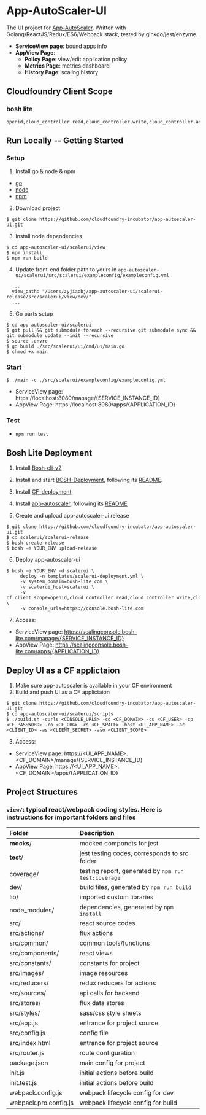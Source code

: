 # App-AutoScaler-UI

The UI project for [App-AutoScaler](https://github.com/cloudfoundry-incubator/app-autoscaler). Written with Golang/ReactJS/Redux/ES6/Webpack stack, tested by ginkgo/jest/enzyme.
* **ServiceView page**: bound apps info
* **AppView Page**: 
  * **Policy Page**: view/edit application policy
  * **Metrics Page**: metrics dashboard
  * **History Page**: scaling history
  
## Cloudfoundry Client Scope
### bosh lite
```
openid,cloud_controller.read,cloud_controller.write,cloud_controller.admin
```
  
## Run Locally -- Getting Started

### Setup
1. Install go & node & npm
  - [go](https://golang.org/dl/)
  - [node](https://nodejs.org)
  - [npm](https://www.npmjs.com)
  
2. Download project
```
$ git clone https://github.com/cloudfoundry-incubator/app-autoscaler-ui.git
```

3. Install node dependencies
```
$ cd app-autoscaler-ui/scalerui/view
$ npm install
$ npm run build
```

4. Update front-end folder path to yours in `app-autoscaler-ui/scalerui/src/scalerui/exampleconfig/exampleconfig.yml` 
```
  ...
  view_path: "/Users/zyjiaobj/app-autoscaler-ui/scalerui-release/src/scalerui/view/dev/"
  ...
```

5. Go parts setup
```
$ cd app-autoscaler-ui/scalerui
$ git pull && git submodule foreach --recursive git submodule sync && git submodule update --init --recursive
$ source .envrc
$ go build ./src/scalerui/ui/cmd/ui/main.go
$ chmod +x main
```

### Start
```
$ ./main -c ./src/scalerui/exampleconfig/exampleconfig.yml
```
* ServiceView page: https://localhost:8080/manage/{SERVICE_INSTANCE_ID}
* AppView Page: https://localhost:8080/apps/{APPLICATION_ID}

### Test
  - `npm run test`

## Bosh Lite Deployment

1. Install [Bosh-cli-v2](https://bosh.io/docs/cli-v2.html#install)

2. Install and start [BOSH-Deployment](https://github.com/cloudfoundry/bosh-deployment), following its [README](https://github.com/cloudfoundry/bosh-deployment/blob/master/README.md).

3. Install [CF-deployment](https://github.com/cloudfoundry/cf-deployment/blob/master/cf-deployment.yml)

4. Install [app-autoscaler](https://github.com/cloudfoundry-incubator/app-autoscaler-release/blob/develop/templates/app-autoscaler-deployment.yml), following its [README](https://github.com/cloudfoundry-incubator/app-autoscaler-release/blob/develop/README.md)

5. Create and upload app-autoscaler-ui release 

```
$ git clone https://github.com/cloudfoundry-incubator/app-autoscaler-ui.git
$ cd scalerui/scalerui-release
$ bosh create-release
$ bosh -e YOUR_ENV upload-release
```

6. Deploy app-autoscaler-ui

```
$ bosh -e YOUR_ENV -d scalerui \
     deploy -n templates/scalerui-deployment.yml \
     -v system_domain=bosh-lite.com \
     -v scalerui_host=scalerui \
     -v cf_client_scope=openid,cloud_controller.read,cloud_controller.write,cloud_controller.admin \
     -v console_urls=https://console.bosh-lite.com
```

7. Access:
* ServiceView page: https://scalingconsole.bosh-lite.com/manage/{SERVICE_INSTANCE_ID}
* AppView Page: https://scalingconsole.bosh-lite.com/apps/{APPLICATION_ID}

## Deploy UI as a CF applictaion

1. Make sure app-autoscaler is available in your CF environment
2. Build and push UI as a CF applictaion
```
$ git clone https://github.com/cloudfoundry-incubator/app-autoscaler-ui.git
$ cd app-autoscaler-ui/scalerui/scripts
$ ./build.sh -curls <CONSOLE_URLS> -cd <CF_DOMAIN> -cu <CF_USER> -cp <CF_PASSWORD> -co <CF_ORG> -cs <CF_SPACE> -host <UI_APP_NAME> -ac <CLIENT_ID> -as <CLIENT_SECRET> -aso <CLIENT_SCOPE>
```
3. Access:
* ServiceView page: https://<UI_APP_NAME>.<CF_DOMAIN>/manage/{SERVICE_INSTANCE_ID}
* AppView Page: https://<UI_APP_NAME>.<CF_DOMAIN>/apps/{APPLICATION_ID}


## Project Structures

### `view/`: typical react/webpack coding styles. Here is instructions for important folders and files

| Folder            | Description          |
|:------------------|:---------------------|
| __mocks__/        | mocked componets for jest |
| __test__/         | jest testing codes, corresponds to src folder |
| coverage/         | testing report, generated by `npm run test:coverage` |
| dev/              | build files, generated by `npm run build` |
| lib/              | imported custom libraries |
| node_modules/     | dependencies, generated by `npm install` |
| src/              | react source codes |
| src/actions/      | flux actions |
| src/common/       | common tools/functions |
| src/components/   | react views |
| src/constants/    | constants for project |
| src/images/       | image resources |
| src/reducers/     | redux reducers for actions |
| src/sources/      | api calls for backend |
| src/stores/       | flux data stores |
| src/styles/       | sass/css style sheets |
| src/app.js        | entrance for project source |
| src/config.js     | config file |
| src/index.html    | entrance for project source |
| src/router.js     | route configuration |
| package.json      | main config for project |
| init.js           | initial actions before build |
| init.test.js      | initial actions before build |
| webpack.config.js | webpack lifecycle config for dev |
| webpack.pro.config.js | webpack lifecycle config for build |
